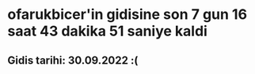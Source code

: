 # ofarukbicer'in gidisine son 7 gun 16 saat 43 dakika 51 saniye kaldi

## Gidis tarihi: 30.09.2022 :(